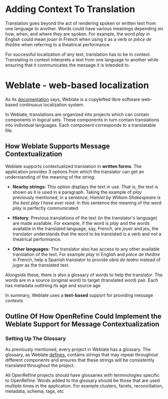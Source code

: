 #  Adding Context To Translation

Translation goes beyond the act of rendering spoken or written text from one language to another. Words could have various meanings depending on how, when, and where they are spoken. For example, the word *play* in English could mean *jouer* in French when using it as a verb or *pièce de théâtre* when referring to a theatrical performance.

For successful localization of any text, translation has to be in context.
Translating in context interprets a text from one language to another while ensuring that it communicates the message it is intended to.




# Weblate - web-based localization

As its [documentation](https://docs.weblate.org/en/latest/) says, Weblate is a copylefted libre software web-based continuous localization system.

In Weblate, translations are organized into projects which can contain components in logical sets. These components in turn contain translations into individual languages. Each component corresponds to a translatable file.


## How Weblate Supports Message Contextualization

Weblate supports contextualized translation in **written forms**. The application provides 3 options from which the translator can get an understanding of the meaning of the string:


- **Nearby strings:** This option displays the text in use. That is, the text is shown as it is used in a paragraph. Taking the example of *play* previously mentioned, in a sentence; *Hamlet by William Shakespeare is the best play I have ever read.* In this sentence the meaning of the word *play* is perfectly communicated


- **History**: Previous translations of the text (in the translator's language) are made available. For example, if the word is *play* and the words available in the translated language, say, French, are *jouer* and *jeu*, the translator understands that the word to be translated is a verb and not a theatrical performance.


- **Other languages:**  The translator also has access to any other available translation of the text. For example *play* in English and *pièce de théâtre* in French, help a Spanish translator to provide *obra de teatro* instead of *jugar* as the translated text.

Alongside these, there is also a glossary of words to help the translator. The words are in a source (original word) to target (translated word)  pair. Each has metadata outlining its age and source age

In summary, Weblate uses a **text-based** support for providing message contexts

## Outline Of How OpenRefine Could Implement the Weblate Support for Message Contextualization

### Setting Up The Glossary
As previously mentioned, every project in Weblate has a glossary. The glossary, as Weblate [defines](https://lstn.wolba.ch/weblate-terms/#:~:text=Every%20project%20on%20Weblate%20is,consistently%20translated%20throughout%20the%20project.), contains strings that may repeat throughout different components and ensures that these strings will be consistently translated throughout the project.

All OpenRefine projects should have glossaries with terminologies specific to OpenRefine. Words added to the glossary should be those that are used multiple times in the application. For example clusters, facets, reconciliation, metadata, schema, tags, etc